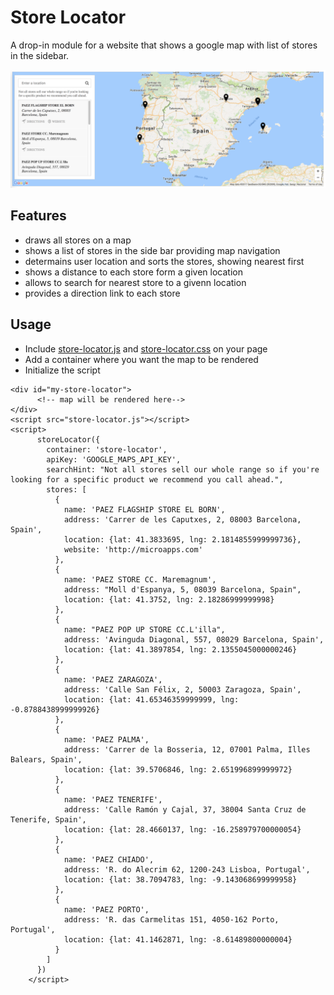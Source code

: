 # Store Locator

A drop-in module for a website that shows a google map with list of stores in the sidebar. 

![Screenshot](/screenshot.png?raw=true)

## Features
- draws all stores on a map
- shows a list of stores in the side bar providing map navigation
- determains user location and sorts the stores, showing nearest first
- shows a distance to each store form a given location
- allows to search for nearest store to a givenn location
- provides a direction link to each store

## Usage

- Include [store-locator.js](/dist/store-locator.js?raw=true) and [store-locator.css](/dist/store-locator.css?raw=true) on your page
- Add a container where you want the map to be rendered
- Initialize the script


```
<div id="my-store-locator">
      <!-- map will be rendered here-->
</div>
<script src="store-locator.js"></script>
<script>
      storeLocator({
        container: 'store-locator',
        apiKey: 'GOOGLE_MAPS_API_KEY',
        searchHint: "Not all stores sell our whole range so if you're looking for a specific product we recommend you call ahead.",
        stores: [
          {
            name: 'PAEZ FLAGSHIP STORE EL BORN',
            address: 'Carrer de les Caputxes, 2, 08003 Barcelona, Spain',
            location: {lat: 41.3833695, lng: 2.1814855999999736},
            website: 'http://microapps.com'
          },
          {
            name: 'PAEZ STORE CC. Maremagnum',
            address: "Moll d'Espanya, 5, 08039 Barcelona, Spain",
            location: {lat: 41.3752, lng: 2.18286999999998}
          },
          {
            name: "PAEZ POP UP STORE CC.L'illa",
            address: 'Avinguda Diagonal, 557, 08029 Barcelona, Spain',
            location: {lat: 41.3897854, lng: 2.1355045000000246}
          },
          {
            name: 'PAEZ ZARAGOZA',
            address: 'Calle San Félix, 2, 50003 Zaragoza, Spain',
            location: {lat: 41.65346359999999, lng: -0.8788438999999926}
          },
          {
            name: 'PAEZ PALMA',
            address: 'Carrer de la Bosseria, 12, 07001 Palma, Illes Balears, Spain',
            location: {lat: 39.5706846, lng: 2.651996899999972}
          },
          {
            name: 'PAEZ TENERIFE',
            address: 'Calle Ramón y Cajal, 37, 38004 Santa Cruz de Tenerife, Spain',
            location: {lat: 28.4660137, lng: -16.258979700000054}
          },
          {
            name: 'PAEZ CHIADO',
            address: 'R. do Alecrim 62, 1200-243 Lisboa, Portugal',
            location: {lat: 38.7094783, lng: -9.143068699999958}
          },
          {
            name: 'PAEZ PORTO',
            address: 'R. das Carmelitas 151, 4050-162 Porto, Portugal',
            location: {lat: 41.1462871, lng: -8.61489800000004}
          }
        ]
      })
    </script>
```
